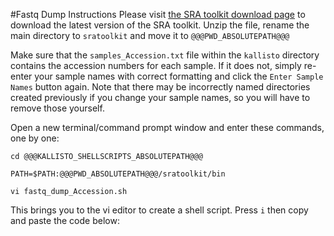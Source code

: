 #Fastq Dump Instructions
Please visit [the SRA toolkit download page](https://www.ncbi.nlm.nih.gov/sra/docs/toolkitsoft/) to download the latest version of the SRA toolkit.
Unzip the file, rename the main directory to `sratoolkit` and move it to `@@@PWD_ABSOLUTEPATH@@@`

Make sure that the `samples_Accession.txt` file within the `kallisto` directory contains the accession numbers for each sample. 
If it does not, simply re-enter your sample names with correct formatting and click the `Enter Sample Names` button again. Note that there may be incorrectly named directories created previously if you change your sample names, so you will have to remove those yourself.

Open a new terminal/command prompt window and enter these commands, one by one:

	cd @@@KALLISTO_SHELLSCRIPTS_ABSOLUTEPATH@@@
	
	PATH=$PATH:@@@PWD_ABSOLUTEPATH@@@/sratoolkit/bin
	
	vi fastq_dump_Accession.sh

This brings you to the vi editor to create a shell script. Press `i` then copy and paste the code below:

